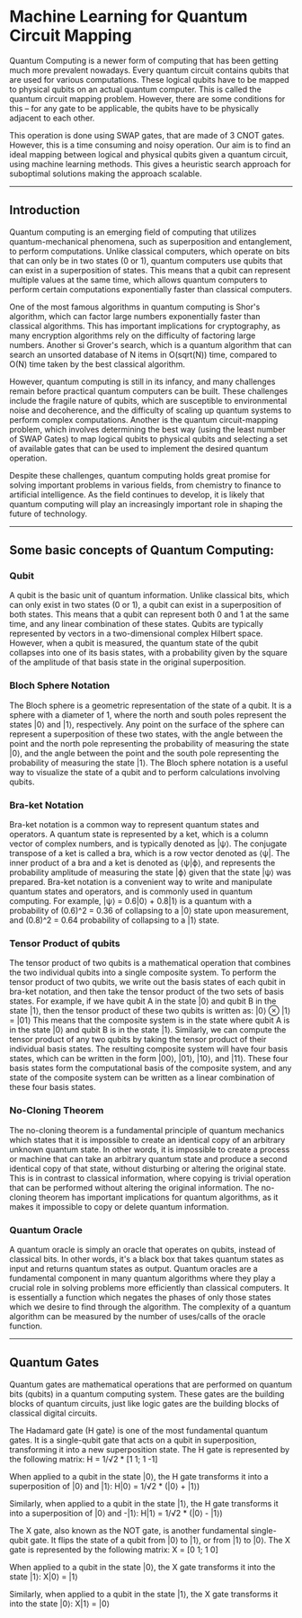 # Machine Learning for Quantum Circuit Mapping

Quantum Computing is a newer form of computing that has been getting much more prevalent nowadays. Every quantum circuit contains qubits that are used for various computations. These logical qubits have to be mapped to physical qubits on an actual quantum computer. This is called the quantum circuit mapping problem. However, there are some conditions for this – for any gate to be applicable, the qubits have to be physically adjacent to each other.

This operation is done using SWAP gates, that are made of 3 CNOT gates. However, this is a time consuming and noisy operation. Our aim is to find an ideal mapping between logical and physical qubits given a quantum circuit, using machine learning methods. This gives a heuristic search approach for suboptimal solutions making the approach scalable. 

-----------------------------------------
## Introduction

Quantum computing is an emerging field of computing that utilizes quantum-mechanical phenomena, such as superposition and entanglement, to perform computations. Unlike classical computers, which operate on bits that can only be in two states (0 or 1), quantum computers use qubits that can exist in a superposition of states. This means that a qubit can represent multiple values at the same time, which allows quantum computers to perform certain computations exponentially faster than classical computers.

One of the most famous algorithms in quantum computing is Shor's algorithm, which can factor large numbers exponentially faster than classical algorithms. This has important implications for cryptography, as many encryption algorithms rely on the difficulty of factoring large numbers. Another si Grover's search, which is a quantum algorithm that can search an unsorted database of N items in O(sqrt(N)) time, compared to O(N) time taken by the best classical algorithm.

However, quantum computing is still in its infancy, and many challenges remain before practical quantum computers can be built. These challenges include the fragile nature of qubits, which are susceptible to environmental noise and decoherence, and the difficulty of scaling up quantum systems to perform complex computations. Another is the quantum circuit-mapping problem, which involves determining the best way (using the least number of SWAP Gates) to map logical qubits to physical qubits and selecting a set of available gates that can be used to implement the desired quantum operation.

Despite these challenges, quantum computing holds great promise for solving important problems in various fields, from chemistry to finance to artificial intelligence. As the field continues to develop, it is likely that quantum computing will play an increasingly important role in shaping the future of technology.


-----------------------------------------


## Some basic concepts of Quantum Computing:

### Qubit
A qubit is the basic unit of quantum information. Unlike classical bits, which can only exist in two states (0 or 1), a qubit can exist in a superposition of both states. This means that a qubit can represent both 0 and 1 at the same time, and any linear combination of these states. Qubits are typically represented by vectors in a two-dimensional complex Hilbert space. However, when a qubit is measured, the quantum state of the qubit collapses into one of its basis states, with a probability given by the square of the amplitude of that basis state in the original superposition.


### Bloch Sphere Notation
The Bloch sphere is a geometric representation of the state of a qubit. It is a sphere with a diameter of 1, where the north and south poles represent the states |0⟩ and |1⟩, respectively. Any point on the surface of the sphere can represent a superposition of these two states, with the angle between the point and the north pole representing the probability of measuring the state |0⟩, and the angle between the point and the south pole representing the probability of measuring the state |1⟩. The Bloch sphere notation is a useful way to visualize the state of a qubit and to perform calculations involving qubits.


### Bra-ket Notation
Bra-ket notation is a common way to represent quantum states and operators. A quantum state is represented by a ket, which is a column vector of complex numbers, and is typically denoted as |ψ⟩. The conjugate transpose of a ket is called a bra, which is a row vector denoted as ⟨ψ|. The inner product of a bra and a ket is denoted as ⟨ψ|ϕ⟩, and represents the probability amplitude of measuring the state |ϕ⟩ given that the state |ψ⟩ was prepared. Bra-ket notation is a convenient way to write and manipulate quantum states and operators, and is commonly used in quantum computing.
For example, |ψ⟩ = 0.6|0⟩ + 0.8|1⟩ is a quantum with a probability of (0.6)^2 = 0.36 of collapsing to a |0⟩ state upon measurement, and (0.8)^2 = 0.64 probability of collapsing to a |1⟩ state.


### Tensor Product of qubits
The tensor product of two qubits is a mathematical operation that combines the two individual qubits into a single composite system. To perform the tensor product of two qubits, we write out the basis states of each qubit in bra-ket notation, and then take the tensor product of the two sets of basis states. For example, if we have qubit A in the state |0⟩ and qubit B in the state |1⟩, then the tensor product of these two qubits is written as:
|0⟩ ⊗ |1⟩ = |01⟩
This means that the composite system is in the state where qubit A is in the state |0⟩ and qubit B is in the state |1⟩.
Similarly, we can compute the tensor product of any two qubits by taking the tensor product of their individual basis states. The resulting composite system will have four basis states, which can be written in the form |00⟩, |01⟩, |10⟩, and |11⟩. These four basis states form the computational basis of the composite system, and any state of the composite system can be written as a linear combination of these four basis states.


### No-Cloning Theorem
The no-cloning theorem is a fundamental principle of quantum mechanics which states that it is impossible to create an identical copy of an arbitrary unknown quantum state. In other words, it is impossible to create a process or machine that can take an arbitrary quantum state and produce a second identical copy of that state, without disturbing or altering the original state. This is in contrast to classical information, where copying is trivial operation that can be performed without altering the original information.
	The no-cloning theorem has important implications for quantum algorithms, as it makes it impossible to copy or delete quantum information.

### Quantum Oracle
A quantum oracle is simply an oracle that operates on qubits, instead of classical bits. In other words, it's a black box that takes quantum states as input and returns quantum states as output.
Quantum oracles are a fundamental component in many quantum algorithms where they play a crucial role in solving problems more efficiently than classical computers. It is essentially a function which negates the phases of only those states which we desire to find through the algorithm. The complexity of a quantum algorithm can be measured by the number of uses/calls of the oracle function.

-----------------------------------------

## Quantum Gates

Quantum gates are mathematical operations that are performed on quantum bits (qubits) in a quantum computing system. These gates are the building blocks of quantum circuits, just like logic gates are the building blocks of classical digital circuits.

The Hadamard gate (H gate) is one of the most fundamental quantum gates. It is a single-qubit gate that acts on a qubit in superposition, transforming it into a new superposition state.
The H gate is represented by the following matrix:
H = 1/√2 * [1 1; 1 -1]

When applied to a qubit in the state |0⟩, the H gate transforms it into a superposition of |0⟩ and |1⟩:
H|0⟩ = 1/√2 * (|0⟩ + |1⟩)

Similarly, when applied to a qubit in the state |1⟩, the H gate transforms it into a superposition of |0⟩ and -|1⟩:
H|1⟩ = 1/√2 * (|0⟩ - |1⟩)


The X gate, also known as the NOT gate, is another fundamental single-qubit gate. It flips the state of a qubit from |0⟩ to |1⟩, or from |1⟩ to |0⟩.
The X gate is represented by the following matrix:
X = [0 1; 1 0]

When applied to a qubit in the state |0⟩, the X gate transforms it into the state |1⟩:
X|0⟩ = |1⟩

Similarly, when applied to a qubit in the state |1⟩, the X gate transforms it into the state |0⟩:
X|1⟩ = |0⟩
